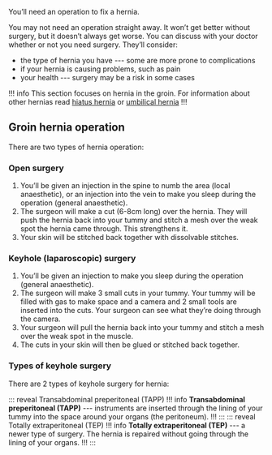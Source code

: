 You’ll need an operation to fix a hernia.

You may not need an operation straight away. It won’t get better without
surgery, but it doesn’t always get worse. You can discuss with your doctor
whether or not you need surgery. They’ll consider:

* the type of hernia you have --- some are more prone to complications
* if your hernia is causing problems, such as pain
* your health --- surgery may be a risk in some cases

!!! info
This section focuses on hernia in the groin. For information about other hernias
read [hiatus hernia](http://www.nhs.uk/Conditions/Hernia-hiatus/Pages/Introduction.aspx)
or [umbilical hernia](http://www.nhs.uk/Conditions/UmbilicalHernia/Pages/Whatisitpage.aspx)
!!!

## Groin hernia operation

There are two types of hernia operation:

### Open surgery

1. You’ll be given an injection in the spine to numb the area (local
   anaesthetic), or an injection into the vein to make you sleep during the
   operation (general anaesthetic).
1. The surgeon will make a cut (6-8cm long) over the hernia. They will push the
   hernia back into your tummy and stitch a mesh over the weak spot the hernia
   came through. This strengthens it.
1. Your skin will be stitched back together with dissolvable stitches.

### Keyhole (laparoscopic) surgery

1. You’ll be given an injection to make you sleep during the operation (general
   anaesthetic).
1. The surgeon will make 3 small cuts in your tummy. Your tummy will be filled
   with gas to make space and a camera and 2 small tools are inserted into the
   cuts. Your surgeon can see what they’re doing through the camera.
1. Your surgeon will pull the hernia back into your tummy and stitch a mesh
   over the weak spot in the muscle.
1. The cuts in your skin will then be glued or stitched back together.

### Types of keyhole surgery

There are 2 types of keyhole surgery for hernia:

::: reveal Transabdominal preperitoneal (TAPP)
  !!! info
  **Transabdominal preperitoneal (TAPP)** --- instruments are inserted through the
  lining of your tummy into the space around your organs (the peritoneum).
  !!!
:::
::: reveal Totally extraperitoneal (TEP)
  !!! info
  **Totally extraperitoneal (TEP)** --- a newer type of surgery. The hernia is
  repaired without going through the lining of your organs.
  !!!
:::
